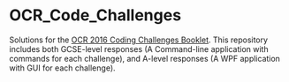 # OCR_Code_Challenges
Solutions for the [OCR 2016 Coding Challenges Booklet](https://www.ocr.org.uk/Images/260930-coding-challenges-booklet.pdf).
This repository includes both GCSE-level responses (A Command-line application with commands for each challenge), and A-level responses (A WPF application with GUI for each challenge).
